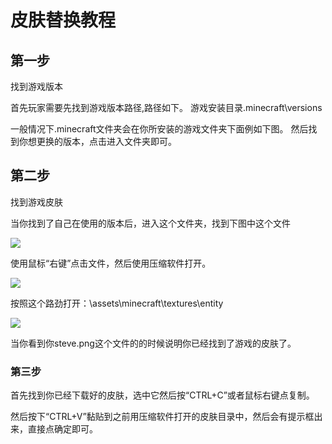 
# 皮肤替换教程

## 第一步

找到游戏版本

首先玩家需要先找到游戏版本路径,路径如下。 游戏安装目录\.minecraft\versions 

一般情况下.minecraft文件夹会在你所安装的游戏文件夹下面例如下图。 然后找到你想更换的版本，点击进入文件夹即可。

## 第二步

找到游戏皮肤

当你找到了自己在使用的版本后，进入这个文件夹，找到下图中这个文件

![](./img/no1.png)

使用鼠标“右键”点击文件，然后使用压缩软件打开。

![](./img/no2.png)

按照这个路劲打开：\assets\minecraft\textures\entity

![](./img/no3.png)

当你看到你steve.png这个文件的的时候说明你已经找到了游戏的皮肤了。

### 第三步
首先找到你已经下载好的皮肤，选中它然后按“CTRL+C”或者鼠标右键点复制。

然后按下“CTRL+V”黏贴到之前用压缩软件打开的皮肤目录中，然后会有提示框出来，直接点确定即可。
